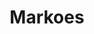 ---
title: Markoes
description: 'Markoes is liefhebber van literatuur, geschiedenis en de Europese cultuur.'
keyword: 'Snaakse Hollander'
pseudonym: true
image: f3abdf15-b253-444d-8837-54de039d7949.webp
---